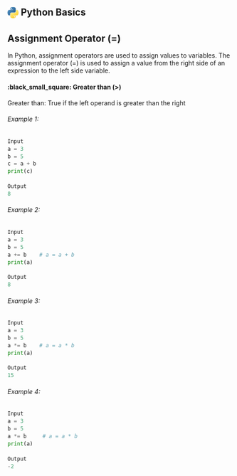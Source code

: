 <html>
 <body>
  <h2><sub><img src="https://github.com/RadhikaDeshpande1010/skill-icon/blob/main/general-icon/python-icon.png" height="25" width="25"></sub> Python Basics</h2>
  <h2>Assignment Operator (=)</h2>
  <p>In Python, assignment operators are used to assign values to variables. The assignment operator (=) is used to assign a value from the right side of an expression to the left side variable.</p>

  <h4>:black_small_square: Greater than (>)</h4>
  <p>Greater than: True if the left operand is greater than the right</p>

  <h6>Example 1:</h6>
  
  ```python
  Input
  a = 3
  b = 5
  c = a + b
  print(c)
  
  Output
  8
  ```

 <h6>Example 2:</h6>
 
  ```python
  Input
  a = 3
  b = 5
  a += b    # a = a + b
  print(a)
  
  Output
  8
  ```

  <h6>Example 3:</h6>
  
  ```python
  Input
  a = 3
  b = 5
  a *= b    # a = a * b
  print(a)
  
  Output
  15
  ```

  <h6>Example 4:</h6>
   
  ```python
  Input
  a = 3
  b = 5
  a *= b     # a = a * b
  print(a)
  
  Output
  -2
  ```
 </body>
</html>
